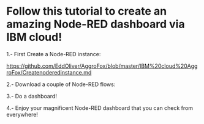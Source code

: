 # Follow this tutorial to create an amazing Node-RED dashboard via IBM cloud!

1.- First Create a Node-RED instance:

https://github.com/EddOliver/AggroFox/blob/master/IBM%20cloud%20AggroFox/Createnoderedinstance.md

2.- Download a couple of Node-RED flows:

3.- Do a dashboard!

4.- Enjoy your magnificent Node-RED dashboard that you can check from everywhere!

